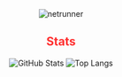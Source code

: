 <div align="center">
    <img src="https://github.com/user-attachments/assets/2a62ed9b-791e-4946-9084-50537b9b9eb8" alt="netrunner">
</div>

<h2 align="center" style="color:#ff3131;">Stats </h2>

<div align="center" >
    <img src="https://github-readme-stats.vercel.app/api?username=Grs-grs&bg_color=30,ff073a,0d0d0d&title_color=000000&text_color=ffffff" alt="GitHub Stats">
    <img src="https://github-readme-stats.vercel.app/api/top-langs/?username=Grs-grs&layout=compact&bg_color=30,ff073a,0d0d0d&title_color=000000&text_color=ffffff" alt="Top Langs">
</div>
